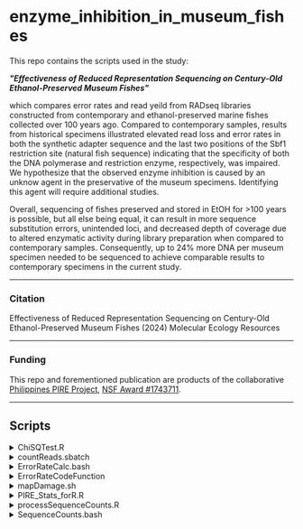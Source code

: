# enzyme_inhibition_in_museum_fishes

This repo contains the scripts used in the study:
  
  ***"Effectiveness of Reduced Representation Sequencing on Century-Old Ethanol-Preserved Museum Fishes"*** 

which compares error rates and read yeild from RADseq libraries constructed from contemporary and ethanol-preserved marine fishes collected over 100 years ago.  Compared to contemporary samples, results from historical specimens illustrated elevated read loss and error rates in both the synthetic adapter sequence and the last two positions of the Sbf1 restriction site (natural fish sequence) indicating that the specificity of both the DNA polymerase and restriction enzyme, respectively, was impaired. We hypothesize that the observed enzyme inhibition is caused by an unknow agent in the preservative of the museum specimens. Identifying this agent will require additional studies.

Overall, sequencing of fishes preserved and stored in EtOH for >100 years is possible, but all else being equal, it can result in more sequence substitution errors, unintended loci, and decreased depth of coverage due to altered enzymatic activity during library preparation when compared to contemporary samples. Consequently, up to 24% more DNA per museum specimen needed to be sequenced to achieve comparable results to contemporary specimens in the current study.

---
### Citation

Effectiveness of Reduced Representation Sequencing on Century-Old Ethanol-Preserved Museum Fishes (2024) Molecular Ecology Resources

___ 
### Funding

This repo and forementioned publication are products of the collaborative [Philippines PIRE Project](https://sites.wp.odu.edu/PIRE/), [NSF Award #1743711](https://www.nsf.gov/awardsearch/showAward?AWD_ID=1743711).

---
## Scripts

<details><summary>ChiSQTest.R</summary>
<p>

[ChiSQTest.R](https://github.com/philippinespire/enzyme_inhibition_in_museum_fishes/blob/main/ChiSQTest.R) 

This script performs data cleaning, transformation, and conducts chi-square tests to assess goodness-of-fit on sequencing error data from the two different fish species and time points. Following this, a Bayesian multinomial regression model is used to analyze error rates, fitting the model to the data and plotting the results. Finally, post-hoc tests are used to compare error rates between species and time points, providing a comprehensive statistical analysis of sequencing errors across different conditions.


</p>
</details>

<details><summary>countReads.sbatch</summary>
<p>

[countReads.sbatch](https://github.com/philippinespire/enzyme_inhibition_in_museum_fishes/blob/main/countReads.sbatch)

Code for counting reads from compressed FASTQ sequence files in parallel

</p>
</details>

<details><summary>ErrorRateCalc.bash</summary>
<p>

[ErrorRateCalc.bash](https://github.com/philippinespire/enzyme_inhibition_in_museum_fishes/blob/main/ErrorRateCalc.bash)

This script calculates error rates from RAD sequencing data and uses the agrep command to identify specific patterns within the sequences and generate error-related data. 

</p>
</details>

<details><summary>ErrorRateCodeFunction</summary>
<p>

[ErrorRateCodeFunction](https://github.com/philippinespire/enzyme_inhibition_in_museum_fishes/blob/main/ErrorRateCodeFunction)

The ErrorRateCalc function processes FASTQ files to calculate error rates associated with specific barcodes and reads. This function calculates the number of deletions and insertions at various positions within the reads using the command agrep, and computes the proportions of these outcomes relative to the total number of sequences. Additionally, the function calculates the proportion of substitutions at specific positions where there are no deletions. 

</p>
</details>

<details><summary>mapDamage.sh</summary>
<p>

[mapDamage.sh](https://github.com/philippinespire/enzyme_inhibition_in_museum_fishes/blob/main/mapDamage.sh)

</p>
</details>

<details><summary>PIRE_Stats_forR.R</summary>
<p>

[PIRE_Stats_forR.R](https://github.com/philippinespire/enzyme_inhibition_in_museum_fishes/blob/main/PIRE_Stats_forR.R)

This script processes, analyzes and plots sequencing error data. It calculates sequencing errors by comparing the base sequences, categorizes them into groups (barcode, ligation, and naturals sites), and computes error and success rates. The data is then summarized and plotted to visualize mean error rates and the distribution of insertions and deletions (Indels). The script also builds statistical models to estimate error rates, performs pairwise comparisons, and generates plots to compare observed means with model estimates. This script finally performs an analysis to predict error rates at position 15 and 16 using various predictors, and assesses the fit of these models.


</p>
</details>


<details><summary>processSequenceCounts.R</summary>
<p>

[processSequenceCounts.R](https://github.com/philippinespire/enzyme_inhibition_in_museum_fishes/blob/main/processSequenceCounts.R)

</p>
</details>

<details><summary>SequenceCounts.bash</summary>
</p>
  
[SequenceCounts.bash](https://github.com/philippinespire/enzyme_inhibition_in_museum_fishes/blob/main/SequenceCounts.bash)

</p>
</details>
